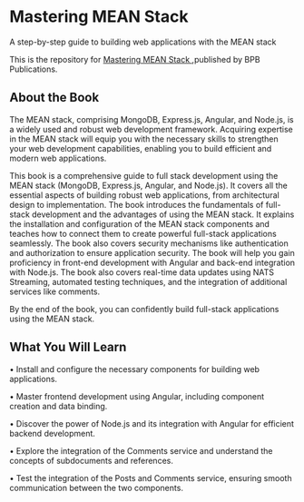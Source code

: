 # Mastering MEAN Stack

A step-by-step guide to building web applications with the MEAN stack

This is the repository for [Mastering MEAN Stack
](https://bpbonline.com/products/mastering-mean-stack?variant=42798718419144),published by BPB Publications. 

## About the Book
The MEAN stack, comprising MongoDB, Express.js, Angular, and Node.js, is a widely used and robust web development framework. Acquiring expertise in the MEAN stack will equip you with the necessary skills to strengthen your web development capabilities, enabling you to build efficient and modern web applications.

This book is a comprehensive guide to full stack development using the MEAN stack (MongoDB, Express.js, Angular, and Node.js). It covers all the essential aspects of building robust web applications, from architectural design to implementation. The book introduces the fundamentals of full-stack development and the advantages of using the MEAN stack. It explains the installation and configuration of the MEAN stack components and teaches how to connect them to create powerful full-stack applications seamlessly. The book also covers security mechanisms like authentication and authorization to ensure application security. The book will help you gain proficiency in front-end development with Angular and back-end integration with Node.js. The book also covers real-time data updates using NATS Streaming, automated testing techniques, and the integration of additional services like comments.

By the end of the book, you can confidently build full-stack applications using the MEAN stack.

## What You Will Learn
•  Install and configure the necessary components for building web applications.

•  Master frontend development using Angular, including component creation and data binding.

•  Discover the power of Node.js and its integration with Angular for efficient backend development.

•  Explore the integration of the Comments service and understand the concepts of subdocuments and references.

•  Test the integration of the Posts and Comments service, ensuring smooth communication between the two components.
